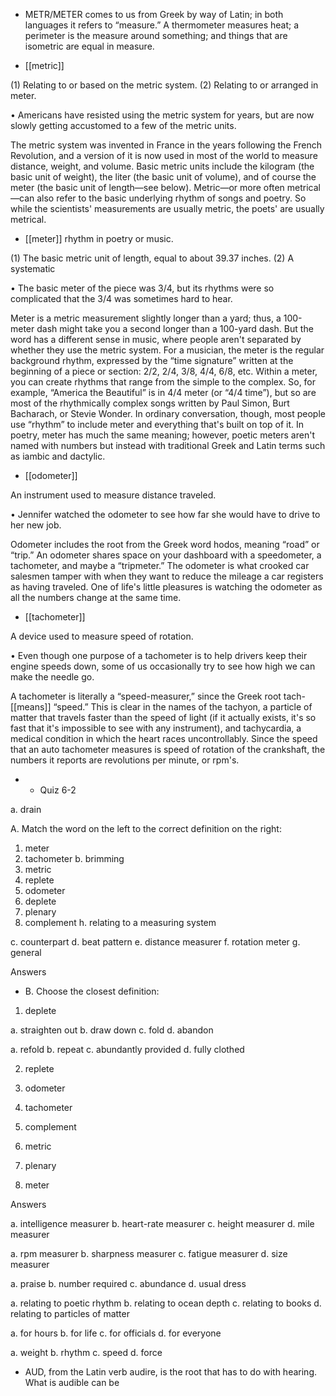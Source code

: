 - METR/METER comes to us from Greek by way of Latin; in both languages it refers to “measure.” A
thermometer  measures  heat;  a  perimeter  is  the  measure  around  something;  and  things  that  are
isometric are equal in measure.

- [[metric]] 

 (1) Relating to or based on the metric system. (2) Relating to or arranged in meter. 

• Americans have resisted using the metric system for years, but are now slowly getting accustomed
to a few of the metric units. 

The metric system was invented in France in the years following the French Revolution, and a version
of it is now used in most of the world to measure distance, weight, and volume. Basic metric units
include the kilogram (the basic unit of weight), the liter (the basic unit of volume), and of course the
meter (the basic unit of length—see below). Metric—or more often metrical—can also refer to the
basic underlying rhythm of songs and poetry. So while the scientists' measurements are usually metric,
the poets' are usually metrical.

- [[meter]] 
rhythm in poetry or music. 

 (1) The basic metric unit of length, equal to about 39.37 inches. (2) A systematic

•  The  basic  meter  of  the  piece  was  3/4,  but  its  rhythms  were  so  complicated  that  the  3/4  was
sometimes hard to hear. 

Meter is a metric measurement slightly longer than a yard; thus, a 100-meter dash might take you a
second longer than a 100-yard dash. But the word has a different sense in music, where people aren't
separated by whether they use the metric system. For a musician, the meter is the regular background
rhythm, expressed by the “time signature” written at the beginning of a piece or section: 2/2, 2/4, 3/8,
4/4, 6/8, etc. Within a meter, you can create rhythms that range from the simple to the complex. So, for
example, “America the Beautiful” is in 4/4 meter (or “4/4 time”), but so are most of the rhythmically
complex songs written by Paul Simon, Burt Bacharach, or Stevie Wonder. In ordinary conversation,
though, most people use “rhythm” to include meter and everything that's built on top of it. In poetry,
meter has much the same meaning; however, poetic meters aren't named with numbers but instead with
traditional Greek and Latin terms such as iambic and dactylic.

- [[odometer]] 

 An instrument used to measure distance traveled. 

• Jennifer watched the odometer to see how far she would have to drive to her new job. 

Odometer  includes  the  root  from  the  Greek  word  hodos,  meaning  “road”  or  “trip.”  An  odometer
shares  space  on  your  dashboard  with  a  speedometer,  a  tachometer,  and  maybe  a  “tripmeter.”  The
odometer  is  what  crooked  car  salesmen  tamper  with  when  they  want  to  reduce  the  mileage  a  car
registers as having traveled. One of life's little pleasures is watching the odometer as all the numbers
change at the same time.

- [[tachometer]] 

 A device used to measure speed of rotation. 

• Even though one purpose of a tachometer is to help drivers keep their engine speeds down, some of
us occasionally try to see how high we can make the needle go. 

A tachometer is literally a “speed-measurer,” since the Greek root tach- [[means]] “speed.” This is clear
in the names of the tachyon, a particle of matter that travels faster than the speed of light (if it actually
exists,  it's  so  fast  that  it's  impossible  to  see  with  any  instrument),  and  tachycardia,  a  medical
condition in which the heart races uncontrollably. Since the speed that an auto tachometer measures is
speed of rotation of the crankshaft, the numbers it reports are revolutions per minute, or rpm's.

- - Quiz 6-2

a. drain

A. Match the word on the left to the correct definition on the right:
1. meter
2. tachometer b. brimming
3. metric
4. replete
5. odometer
6. deplete
7. plenary
8. complement h. relating to a measuring system

c. counterpart
d. beat pattern
e. distance measurer
f. rotation meter
g. general

Answers

- B. Choose the closest definition:
1. deplete

a. straighten out b. draw down c. fold d. abandon

a. refold b. repeat c. abundantly provided d. fully clothed

2. replete

3. odometer

4. tachometer

5. complement

6. metric

7. plenary

8. meter

Answers

a. intelligence measurer b. heart-rate measurer c. height measurer d. mile measurer

a. rpm measurer b. sharpness measurer c. fatigue measurer d. size measurer

a. praise b. number required c. abundance d. usual dress

a. relating to poetic rhythm b. relating to ocean depth c. relating to books d. relating to particles
of matter

a. for hours b. for life c. for officials d. for everyone

a. weight b. rhythm c. speed d. force

- AUD,  from  the  Latin  verb  audire,  is  the  root  that  has  to  do  with  hearing.  What  is  audible  can  be
